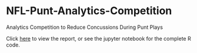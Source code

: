 # NFL-Punt-Analytics-Competition
Analytics Competition to Reduce Concussions During Punt Plays

Click [here](http://htmlpreview.github.io/?https://github.com/dsaltz432/NFL-Punt-Analytics-Competition/blob/master/NFL-Punt-Analytics-Competition.html) to view the report, or see the jupyter notebook for the complete R code.
